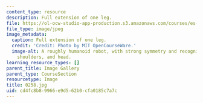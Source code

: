 ```yaml
---
content_type: resource
description: Full extension of one leg.
file: https://ol-ocw-studio-app-production.s3.amazonaws.com/courses/es-293-lego-robotics-spring-2007/cd4fc8b89966e9d562b0cfa0185c7a7c_0258.jpg
file_type: image/jpeg
image_metadata:
  caption: Full extension of one leg.
  credit: 'Credit: Photo by MIT OpenCourseWare.'
  image-alt: A roughly humanoid robot, with strong symmetry and recognizable feet,
    shoulders, and head.
learning_resource_types: []
parent_title: Image Gallery
parent_type: CourseSection
resourcetype: Image
title: 0258.jpg
uid: cd4fc8b8-9966-e9d5-62b0-cfa0185c7a7c
---
```

